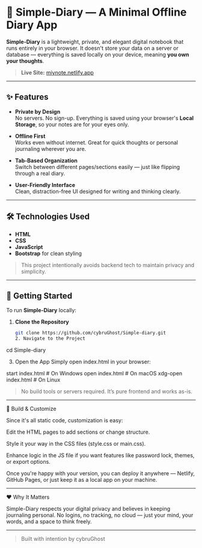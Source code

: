# 📝 Simple-Diary — A Minimal Offline Diary App

**Simple-Diary** is a lightweight, private, and elegant digital notebook that runs entirely in your browser. It doesn't store your data on a server or database — everything is saved locally on your device, meaning **you own your thoughts**.

> **Live Site:** [miynote.netlify.app](https://miynote.netlify.app)

---

## ✨ Features

- **Private by Design**  
  No servers. No sign-up. Everything is saved using your browser's **Local Storage**, so your notes are for your eyes only.

- **Offline First**  
  Works even without internet. Great for quick thoughts or personal journaling wherever you are.

- **Tab-Based Organization**  
  Switch between different pages/sections easily — just like flipping through a real diary.

- **User-Friendly Interface**  
  Clean, distraction-free UI designed for writing and thinking clearly.

---

## 🛠️ Technologies Used

- **HTML**
- **CSS**
- **JavaScript**
- **Bootstrap** for clean styling

> This project intentionally avoids backend tech to maintain privacy and simplicity.

---

## 🚀 Getting Started

To run **Simple-Diary** locally:

1. **Clone the Repository**
   ```bash
   git clone https://github.com/cybruGhost/Simple-diary.git
   2. Navigate to the Project

cd Simple-diary


3. Open the App
Simply open index.html in your browser:

start index.html     # On Windows
open index.html      # On macOS
xdg-open index.html  # On Linux



> No build tools or servers required. It’s pure frontend and works as-is.




---

🧩 Build & Customize

Since it's all static code, customization is easy:

Edit the HTML pages to add sections or change structure.

Style it your way in the CSS files (style.css or main.css).

Enhance logic in the JS file if you want features like password lock, themes, or export options.


Once you're happy with your version, you can deploy it anywhere — Netlify, GitHub Pages, or just keep it as a local app on your machine.


---

❤️ Why It Matters

Simple-Diary respects your digital privacy and believes in keeping journaling personal.
No logins, no tracking, no cloud — just your mind, your words, and a space to think freely.


---

> Built with intention by cybruGhost

